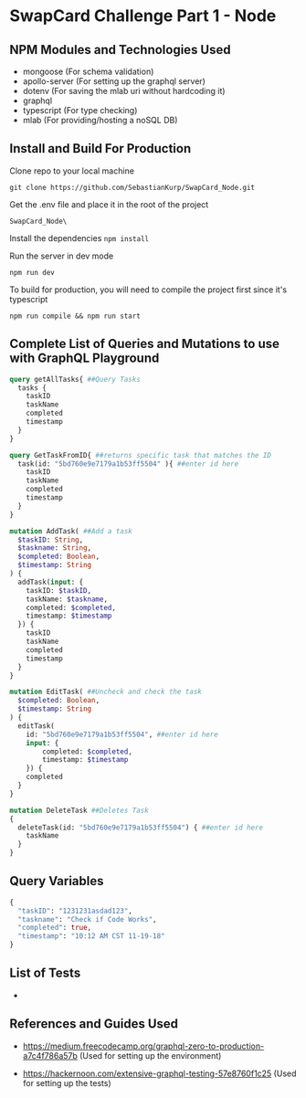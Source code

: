 # **SwapCard Challenge Part 1 - Node**

## NPM Modules and Technologies Used
- mongoose (For schema validation)
- apollo-server (For setting up the graphql server)
- dotenv (For saving the mlab uri without hardcoding it)
- graphql 
- typescript (For type checking)
- mlab (For providing/hosting a noSQL DB)

## Install and Build For Production

Clone repo to your local machine

```git clone https://github.com/SebastianKurp/SwapCard_Node.git```

Get the .env file and place it in the root of the project

```SwapCard_Node\```

Install the dependencies
```npm install```

Run the server in dev mode

```npm run dev```

To build for production, you will need to compile the project first since it's typescript

```npm run compile && npm run start ```                                          

## Complete List of Queries and Mutations to use with GraphQL Playground

```graphql
query getAllTasks{ ##Query Tasks
  tasks {
    taskID
    taskName
    completed
    timestamp
  }
}

query GetTaskFromID{ ##returns specific task that matches the ID
  task(id: "5bd760e9e7179a1b53ff5504" ){ ##enter id here
    taskID
    taskName
    completed
    timestamp
  }
}

mutation AddTask( ##Add a task
  $taskID: String,
  $taskname: String,
  $completed: Boolean,
  $timestamp: String
) {
  addTask(input: {
    taskID: $taskID,
    taskName: $taskname,
    completed: $completed,
    timestamp: $timestamp
  }) {
    taskID
    taskName
    completed
    timestamp
  }
}

mutation EditTask( ##Uncheck and check the task
  $completed: Boolean,
  $timestamp: String
) {
  editTask(
    id: "5bd760e9e7179a1b53ff5504", ##enter id here
    input: {
    	completed: $completed,
    	timestamp: $timestamp
    }) {
    completed
  }
}

mutation DeleteTask ##Deletes Task
{
  deleteTask(id: "5bd760e9e7179a1b53ff5504") { ##enter id here
    taskName
  }
}
```
## Query Variables

```graphql
{
  "taskID": "1231231asdad123",
  "taskname": "Check if Code Works",
  "completed": true,
  "timestamp": "10:12 AM CST 11-19-18"
}
```

## List of Tests

- 

## References and Guides Used

- https://medium.freecodecamp.org/graphql-zero-to-production-a7c4f786a57b (Used for setting up the environment)

- https://hackernoon.com/extensive-graphql-testing-57e8760f1c25 (Used for setting up the tests)
